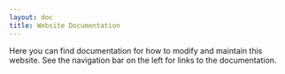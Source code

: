 ```yaml
---
layout: doc
title: Website Documentation
---
```


Here you can find documentation for how to modify and maintain this website. See the navigation bar on the left for links to the documentation.